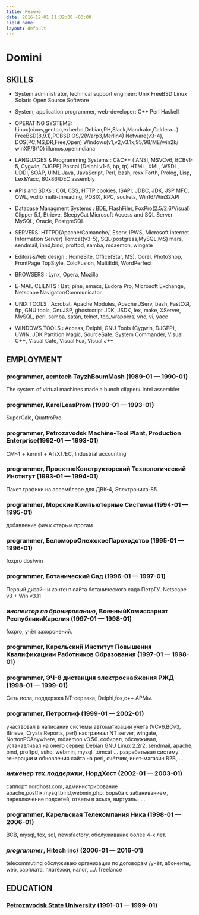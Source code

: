 ```yaml
---
title: Резюме
date: 2016-12-01 11:32:00 +03:00
Field name: 
layout: default
---
```


# Domini

## SKILLS

* System administrator, technical support engineer: Unix FreeBSD Linux Solaris Open Source Software

* System, application programmer, web-developer: С\+\+ Perl Haskell

* OPERATING SYSTEMS: Linux(nixos,gentoo,exherbo,Debian,RH,Slack,Mandrake,Caldera...)  FreeBSD(8,9.1),PCBSD  OS/2(Warp3,Merlin4)  Netware(v3-4), DOS(PC,MS,DR,Free,Open) Windows(v1,v2,v3.1x,95/98/ME/win2k/ winXP/8/10) illumos,openindiana

* LANGUAGES & Programming Systems : C&C\+\+ ( ANSI, MSVCv6, BCBv1-5, Cygwin, DJGPP)  Pascal (Delphi v1-5, bp, tp)  HTML, XML, WSDL,  UDDI, SOAP, UIML Java, JavaScript, Perl, bash, rexx  Forth, Prolog, Lisp, Lex&Yacc, 80x86/DEC  assembly

* APIs and SDKs : CGI, CSS, HTTP cookies, ISAPI, JDBC, JDK, JSP MFC, OWL, wxlib  multi-threading, POSIX, RPC, sockets,  Win16/Win32API

* Database Managment Systems : BDE, FlashFiler, FoxPro(2.5/2.6/Visual)  Clipper 5.1, Btrieve, SleepyCat Microsoft Access and SQL Server MySQL, Oracle, PostgreSQL

* SERVERS: HTTPD(Apache/Comanche/, Eserv, IPWS, Microsoft Internet Information Server) Tomcat(v3-5),  SQL(postgress,MySQL,MS)  mars, sendmail, innd,bind, proftpd, samba, mdaemon, wingate

* Editors&Web design : HomeSite, Office(Star, MS), Corel, PhotoShop, FrontPage  TopStyle, ColdFusion, MultiEdit, WordPerfect

* BROWSERS : Lynx, Opera, Mozilla

* E-MAIL CLIENTS : Bat, pine, emacs, Eudora Pro, Microsoft Exchange, Netscape Navigator/Communicator

* UNIX TOOLS : Acrobat, Apache Modules, Apache JServ, bash, FastCGI, ftp, GNU tools, GnuJSP, ghostscript JDK, JSDK,  lex, make, XServer, MySQL, perl, samba, satan, telnet, tcp_wrappers, vnc, vi, yacc

* WINDOWS TOOLS : Access, Delphi, GNU Tools (Cygwin, DJGPP), UWIN, JDK Partition Magic, SourceSafe, System  Commander, Visual C\+\+, Visual Cafe, Visual Fox, Visual J\+\+

## EMPLOYMENT

### programmer,  aemtech TayzhBoumMash (1989-01 — 1990-01)

The system of virtual machines made a bunch clipper\+ Intel assembler

### programmer, KarelLeasProm (1990-01 — 1993-01)

SuperCalc, QuattroPro

### programmer, Petrozavodsk Machine-Tool Plant, Production Enterprise(1992-01 — 1993-01)

СМ-4 \+ kermit \+ AT/XT/EC, Industrial accounting

### programmer, ПроектноКонструкторский Технологический Институт (1993-01 — 1994-01)

Пакет графики на ассемблере для ДВК-4, Электроника-85.

### programmer, Морские Компьютерные Системы (1994-01 — 1995-01)

добавление фич к старым прогам

### programmer, БеломороОнежскоеПароходство (1995-01 — 1996-01)

foxpro dos/win

### programmer, Ботанический Сад (1996-01 — 1997-01)

Первый дизайн и контент сайта ботанического сада ПетрГУ. Netscape v3 \+ Win v3.11

### *инспектор по бронированию*, ВоенныйКомиссариат РеспубликиКарелия (1997-01 — 1998-01)

foxpro, учёт захоронений.

### programmer, Карельский Институт Повышения Квалификациии Работников Образования (1997-01 — 1998-01)

### programmer, ЭЧ-8 дистанция электроснабжения РЖД (1998-01 — 1999-01)

Сеть иола, поддержка NT-сервака, Delphi,fox,c\+\+ АРМы.

### programmer, Петроглиф (1999-01 — 2002-01)

участвовал в написании системы автоматизации учета (VCv6,BCv3, Btrieve, CrystalReports, perl) настраивал NT server, wingate, NortonPCAnywhere, mdaemon v3.56. собирал, обслуживал, устанавливал на онего сервер Debian GNU Linux 2.2r2, sendmail, apache, bind, proftpd, sshd, webmin, mysql, tomcat ... разрабатывал систему генерации и обновления сайта на perl, счётчик, инет-магазин B2B, ....

### *инженер тех.поддержки*, НордХост (2002-01 — 2003-01)

саппорт nordhost.com, администрирование apache,postfix,mysql,bind,webmin,php. Борьба с забаниванием, переключение подсетей, ответы в аське, виртуалы, ...

### programmer, Карельская Телекомпания Ника (1998-01 — 2006-01)

BCB, mysql, fox, sql, newsfactory, обслуживание более 4-х лет.

### *programmer*, Hitech inc/ (2006-01 — 2016-01)

telecommuting обслуживаю организации по договорам /учёт, абоненты, web, зарплата, платёжки, налог, .../. freelance

## EDUCATION

### [ Petrozavodsk State University](https://petrsu.ru/) (1991-01 — 1999-01)